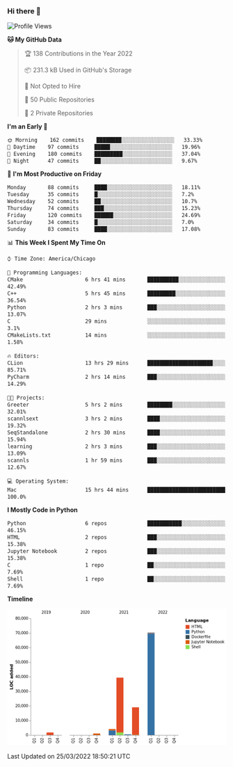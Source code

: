 ### Hi there 👋

<!--
**cauliyang/cauliyang** is a ✨ _special_ ✨ repository because its `README.md` (this file) appears on your GitHub profile.

Here are some ideas to get you started:

- 🔭 I’m currently working on ...
- 🌱 I’m currently learning ...
- 👯 I’m looking to collaborate on ...
- 🤔 I’m looking for help with ...
- 💬 Ask me about ...
- 📫 How to reach me: ...
- 😄 Pronouns: ...
- ⚡ Fun fact: ...
-->

<!--START_SECTION:waka-->
![Profile Views](http://img.shields.io/badge/Profile%20Views-1-blue)

**🐱 My GitHub Data** 

> 🏆 138 Contributions in the Year 2022
 > 
> 📦 231.3 kB Used in GitHub's Storage 
 > 
> 🚫 Not Opted to Hire
 > 
> 📜 50 Public Repositories 
 > 
> 🔑 2 Private Repositories  
 > 
**I'm an Early 🐤** 

```text
🌞 Morning    162 commits    ████████░░░░░░░░░░░░░░░░░   33.33% 
🌆 Daytime    97 commits     █████░░░░░░░░░░░░░░░░░░░░   19.96% 
🌃 Evening    180 commits    █████████░░░░░░░░░░░░░░░░   37.04% 
🌙 Night      47 commits     ██░░░░░░░░░░░░░░░░░░░░░░░   9.67%

```
📅 **I'm Most Productive on Friday** 

```text
Monday       88 commits     ████░░░░░░░░░░░░░░░░░░░░░   18.11% 
Tuesday      35 commits     █░░░░░░░░░░░░░░░░░░░░░░░░   7.2% 
Wednesday    52 commits     ██░░░░░░░░░░░░░░░░░░░░░░░   10.7% 
Thursday     74 commits     ███░░░░░░░░░░░░░░░░░░░░░░   15.23% 
Friday       120 commits    ██████░░░░░░░░░░░░░░░░░░░   24.69% 
Saturday     34 commits     █░░░░░░░░░░░░░░░░░░░░░░░░   7.0% 
Sunday       83 commits     ████░░░░░░░░░░░░░░░░░░░░░   17.08%

```


📊 **This Week I Spent My Time On** 

```text
⌚︎ Time Zone: America/Chicago

💬 Programming Languages: 
CMake                    6 hrs 41 mins       ██████████░░░░░░░░░░░░░░░   42.49% 
C++                      5 hrs 45 mins       █████████░░░░░░░░░░░░░░░░   36.54% 
Python                   2 hrs 3 mins        ███░░░░░░░░░░░░░░░░░░░░░░   13.07% 
C                        29 mins             ░░░░░░░░░░░░░░░░░░░░░░░░░   3.1% 
CMakeLists.txt           14 mins             ░░░░░░░░░░░░░░░░░░░░░░░░░   1.58%

🔥 Editors: 
CLion                    13 hrs 29 mins      █████████████████████░░░░   85.71% 
PyCharm                  2 hrs 14 mins       ███░░░░░░░░░░░░░░░░░░░░░░   14.29%

🐱‍💻 Projects: 
Greeter                  5 hrs 2 mins        ████████░░░░░░░░░░░░░░░░░   32.01% 
scannlsext               3 hrs 2 mins        ████░░░░░░░░░░░░░░░░░░░░░   19.32% 
SeqStandalone            2 hrs 30 mins       ████░░░░░░░░░░░░░░░░░░░░░   15.94% 
learning                 2 hrs 3 mins        ███░░░░░░░░░░░░░░░░░░░░░░   13.09% 
scannls                  1 hr 59 mins        ███░░░░░░░░░░░░░░░░░░░░░░   12.67%

💻 Operating System: 
Mac                      15 hrs 44 mins      █████████████████████████   100.0%

```

**I Mostly Code in Python** 

```text
Python                   6 repos             ███████████░░░░░░░░░░░░░░   46.15% 
HTML                     2 repos             ███░░░░░░░░░░░░░░░░░░░░░░   15.38% 
Jupyter Notebook         2 repos             ███░░░░░░░░░░░░░░░░░░░░░░   15.38% 
C                        1 repo              ██░░░░░░░░░░░░░░░░░░░░░░░   7.69% 
Shell                    1 repo              ██░░░░░░░░░░░░░░░░░░░░░░░   7.69%

```


**Timeline**

![Chart not found](https://raw.githubusercontent.com/cauliyang/cauliyang/main/charts/bar_graph.png) 


 Last Updated on 25/03/2022 18:50:21 UTC
<!--END_SECTION:waka-->
